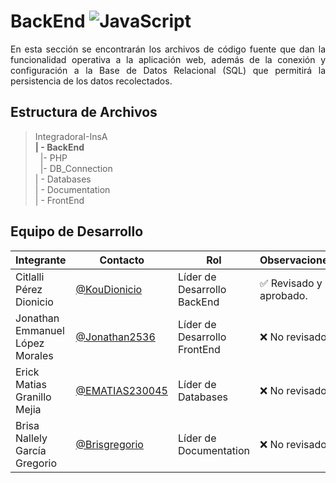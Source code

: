 # BackEnd  ![JavaScript](https://img.shields.io/badge/JavaScript-F7DF1E?style=for-the-badge&logo=javascript&logoColor=black)

<p align="justify">  En esta sección se encontrarán los archivos de código fuente que dan la funcionalidad operativa a la aplicación web, además de la conexión y configuración a la Base de Datos Relacional (SQL) que permitirá la persistencia de los datos recolectados. </p>

## Estructura de Archivos

>IntegradoraI-InsA<br>
>**| - BackEnd** <br>
>&nbsp;&nbsp;|- PHP<br>
>&nbsp;&nbsp;|- DB_Connection<br>
>| - Databases<br>
>| - Documentation<br>
>| - FrontEnd


## Equipo de Desarrollo

|Integrante|Contacto|Rol|Observaciones|
|------------|--------|---|---|
|Citlalli Pérez Dionicio|[@KouDionicio](https://github.com/KouDionicio)|Líder de Desarrollo BackEnd|✅ Revisado y aprobado.|
|Jonathan Emmanuel López Morales|[@Jonathan2536](https://github.com/Jonathan2536)|Líder de Desarrollo FrontEnd|❌ No revisado|
|Erick Matias Granillo Mejia|[@EMATIAS230045](https://github.com/EMATIAS230045)|Líder de Databases|❌ No revisado.|
|Brisa Nallely García Gregorio|[@Brisgregorio](https://github.com/Brisgregorio)|Líder de Documentation|❌ No revisado |

